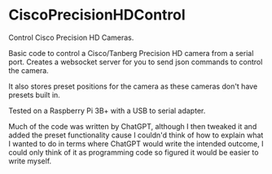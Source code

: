 # CiscoPrecisionHDControl
Control Cisco Precision HD Cameras.

Basic code to control a Cisco/Tanberg Precision HD camera from a serial port.  Creates a websocket server for you to send json commands to control the camera.

It also stores preset positions for the camera as these cameras don't have presets built in.

Tested on a Raspberry Pi 3B+ with a USB to serial adapter.

Much of the code was written by ChatGPT, although I then tweaked it and added the preset functionality cause I couldn'd think of how to explain what I wanted to do in 
terms where ChatGPT would write the intended outcome, I could only think of it as programming code so figured it would be easier to write myself.
